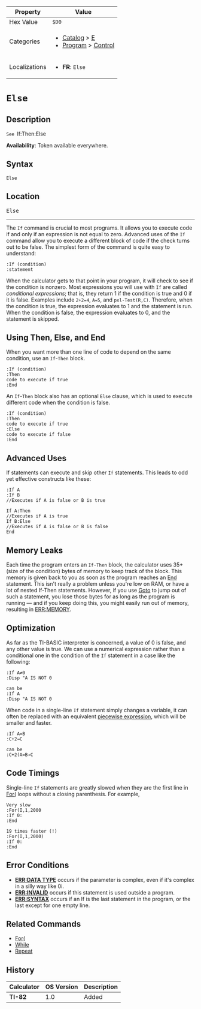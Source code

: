 | Property      | Value |
|---------------|-------|
| Hex Value     | `$D0`|
| Categories    | <ul><li>[Catalog](<../categories/Catalog.md>) > [E](<../categories/Catalog.md#E>)</li><li>[Program](<../categories/Program.md>) > [Control](<../categories/Program.md#Control>)</li></ul> |
| Localizations | <ul><li><b>FR</b>: `Else`</li></ul> |

# `Else`

## Description
`See `If:Then:Else


<b>Availability</b>: Token available everywhere.

## Syntax
`Else`

## Location
<kbd>Else</kbd>
<hr>

The `If` command is crucial to most programs. It allows you to execute code if and only if an expression is not equal to zero. Advanced uses of the `If` command allow you to execute a different block of code if the check turns out to be false. The simplest form of the command is quite easy to understand:

```ti-basic
:If (condition)
:statement
```

When the calculator gets to that point in your program, it will check to see if the condition is nonzero. Most expressions you will use with `If` are called _conditional expressions_; that is, they return 1 if the condition is true and 0 if it is false. Examples include `2+2=4`, `A=5`, and `pxl-Test(R,C)`. Therefore, when the condition is true, the expression evaluates to 1 and the statement is run. When the condition is false, the expression evaluates to 0, and the statement is skipped.

## Using Then, Else, and End

When you want more than one line of code to depend on the same condition, use an `If`-`Then` block.

```ti-basic
:If (condition)
:Then
code to execute if true
:End
```

An `If`-`Then` block also has an optional `Else` clause, which is used to execute different code when the condition is false.

```ti-basic
:If (condition)
:Then
code to execute if true
:Else
code to execute if false
:End
```

## Advanced Uses

If statements can execute and skip other `If` statements. This leads to odd yet effective constructs like these:

```ti-basic
:If A
:If B
//Executes if A is false or B is true
```

```ti-basic
If A:Then
//Executes if A is true
If B:Else
//Executes if A is false or B is false
End
```

## Memory Leaks

Each time the program enters an `If-Then` block, the calculator uses 35+(size of the condition) bytes of memory to keep track of the block. This memory is given back to you as soon as the program reaches an [End](/end) statement. This isn't really a problem unless you're low on RAM, or have a lot of nested If-Then statements. However, if you use [Goto](/goto) to jump out of such a statement, you lose those bytes for as long as the program is running — and if you keep doing this, you might easily run out of memory, resulting in [ERR:MEMORY](/errors#memory).

## Optimization

As far as the TI-BASIC interpreter is concerned, a value of 0 is false, and any other value is true. We can use a numerical expression rather than a conditional one in the condition of the `If` statement in a case like the following:

```ti-basic
:If A≠0
:Disp "A IS NOT 0

can be
:If A
:Disp "A IS NOT 0
```

When code in a single-line `If` statement simply changes a variable, it can often be replaced with an equivalent [piecewise expression](/piecewise-expression), which will be smaller and faster.

```ti-basic
:If A=B
:C+2→C

can be
:C+2(A=B→C
```

## Code Timings

Single-line `If` statements are greatly slowed when they are the first line in [For(](/for) loops without a closing parenthesis. For example,

```ti-basic
Very slow
:For(I,1,2000
:If 0:
:End

19 times faster (!)
:For(I,1,2000)
:If 0:
:End
```

## Error Conditions

*   **[ERR:DATA TYPE](/errors#datatype)** occurs if the parameter is complex, even if it's complex in a silly way like 0i.
*   **[ERR:INVALID](/errors#invalid)** occurs if this statement is used outside a program.
*   **[ERR:SYNTAX](/errors#syntax)** occurs if an If is the last statement in the program, or the last except for one empty line.

## Related Commands

*   [For(](/for)
*   [While](/while)
*   [Repeat](/repeat)

## History
| Calculator | OS Version | Description |
|------------|------------|-------------|
| <b>TI-82</b> | 1.0 | Added |


